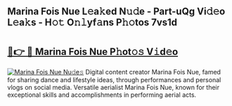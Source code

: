 ## Marina Fois Nue L𝚎a𝚔ed N𝚞𝚍e - Part-uQg Vi𝚍𝚎o L𝚎a𝚔s - H𝚘𝚝 O𝚗𝚕yf𝚊ns P𝚑𝚘tos 7vs1d

# <h2><a href="http://kfdi2d7.oniu.top/?m=Marina+Fois+Nue">🔗👉 🔴 Marina Fois Nue P𝚑ot𝚘𝚜 V𝚒d𝚎o</a></h2>

[![Marina Fois Nue Nu𝚍e𝚜](https://i.imgur.com/0qMVB7G.gif)](http://kfdi2d7.oniu.top/?m=Marina+Fois+Nue)
Digital content creator Marina Fois Nue, famed for sharing dance and lifestyle ideas, through performances and personal vlogs on social media. Versatile aerialist Marina Fois Nue, known for their exceptional skills and accomplishments in performing aerial acts.  
